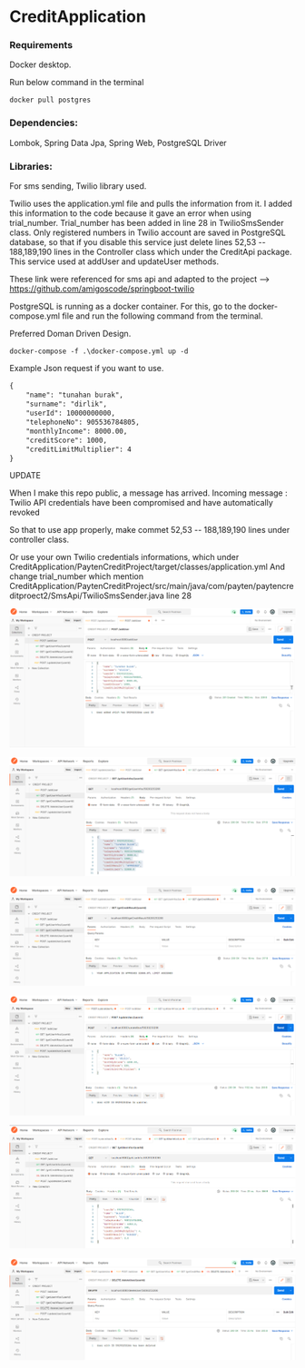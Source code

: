 # CreditApplication
### Requirements
Docker desktop.

Run below command in the terminal 
```
docker pull postgres
```
### Dependencies:
Lombok, Spring Data Jpa, Spring Web, PostgreSQL Driver
### Libraries:
For sms sending, Twilio library used. 

Twilio uses the application.yml file and pulls the information from it.
I added this information to the code because it gave an error when using trial_number.
Trial_number has been added in line 28 in TwilioSmsSender class.
Only registered numbers in Twilio account are saved in PostgreSQL database, so that 
if you disable this service just delete lines 52,53 -- 188,189,190 lines in the Controller class which under the CreditApi package.
This service used at addUser and updateUser methods.

These link were referenced for sms api and adapted to the project --> https://github.com/amigoscode/springboot-twilio

PostgreSQL is running as a docker container.
For this, go to the docker-compose.yml file and run the following command from the terminal.

Preferred Doman Driven Design. 
```
docker-compose -f .\docker-compose.yml up -d
```
Example Json request if you want to use.

```
{
    "name": "tunahan burak",
    "surname": "dirlik",
    "userId": 10000000000,
    "telephoneNo": 905536784805,
    "monthlyIncome": 8000.00,
    "creditScore": 1000,
    "creditLimitMultiplier": 4
}
```
UPDATE 

When I make this repo public, a message has arrived.
Incoming message : Twilio API credentials have been compromised and have automatically revoked

So that to use app properly, make commet 52,53 -- 188,189,190 lines under controller class.

Or use your own Twilio credentials informations, which under CreditApplication/PaytenCreditProject/target/classes/application.yml
And change trial_number which mention CreditApplication/PaytenCreditProject/src/main/java/com/payten/paytencreditproect2/SmsApi/TwilioSmsSender.java line 28

<p align="center">
  <img src="https://raw.githubusercontent.com/tburakdirlik/CreditApplication/main/SS/1.png?token=GHSAT0AAAAAABP7K6TKGAHRZGMQN7VKFX5YYQTFGTA" />
</p>

<p align="center">
  <img src="https://raw.githubusercontent.com/tburakdirlik/CreditApplication/main/SS/2.png?token=GHSAT0AAAAAABP7K6TKDHXLM5ZW5JIIRONIYQTFHHQ" />
</p>

<p align="center">
  <img src="https://raw.githubusercontent.com/tburakdirlik/CreditApplication/main/SS/3.png?token=GHSAT0AAAAAABP7K6TKW3YHSBEUKHWYRLOWYQTFHSA" />
</p>

<p align="center">
  <img src="https://raw.githubusercontent.com/tburakdirlik/CreditApplication/main/SS/4.png?token=GHSAT0AAAAAABP7K6TLYTUJJBLNE5CJ6ZT2YQTFIGA" />
</p>

<p align="center">
  <img src="https://raw.githubusercontent.com/tburakdirlik/CreditApplication/main/SS/5.png?token=GHSAT0AAAAAABP7K6TKVFVOVDP7UQWFDMZ6YQTFISA" />
</p>

<p align="center">
  <img src="https://raw.githubusercontent.com/tburakdirlik/CreditApplication/main/SS/6.png?token=GHSAT0AAAAAABP7K6TLATFAWBHP6L2F7BDGYQTFJCA" />
</p>



